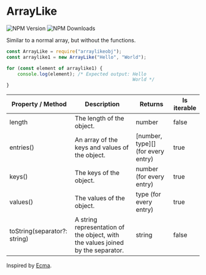 # ArrayLike

![NPM Version](https://img.shields.io/npm/v/arraylikeobj.svg?maxAge=3600) ![NPM Downloads](https://img.shields.io/npm/dt/arraylikeobj.svg?maxAge=3600)

Similar to a normal array, but without the functions.

```js
const ArrayLike = require("arraylikeobj");
const arraylike1 = new ArrayLike("Hello", "World");

for (const element of arraylike1) {
    console.log(element); /* Expected output: Hello
                                              World */
}
```

Property / Method | Description | Returns | Is iterable
------------------|-------------|---------|------------
length | The length of the object. | number | false
entries() | An array of the keys and values of the object. | [number, type][] (for every entry) | true
keys() | The keys of the object. | number (for every entry) | true
values() | The values of the object. | type (for every entry) | true
toString(separator?: string) | A string representation of the object, with the values joined by the separator. | string | false

Inspired by [Ecma](https://www.ecmainternational.org).